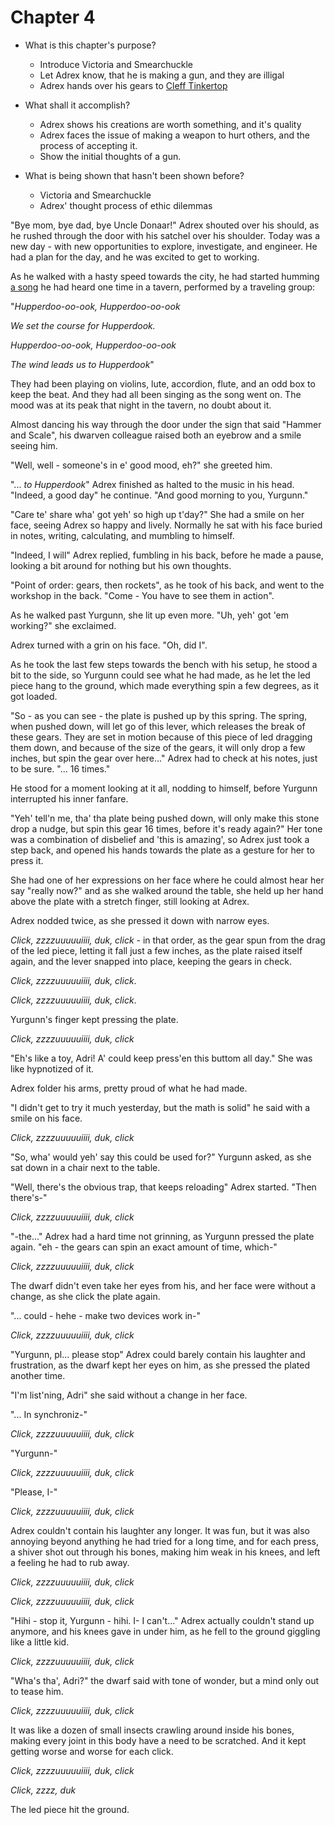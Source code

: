 # Chapter 4

* What is this chapter's purpose?

  * Introduce Victoria and Smearchuckle
  * Let Adrex know, that he is making a gun, and they are illigal
  * Adrex hands over his gears to [Cleff Tinkertop](https://criticalrole.fandom.com/wiki/Cleff_Tinkertop)

* What shall it accomplish?

  * Adrex shows his creations are worth something, and it's quality
  * Adrex faces the issue of making a weapon to hurt others, and the process of accepting it.
  * Show the initial thoughts of a gun.

* What is being shown that hasn't been shown before?

  * Victoria and Smearchuckle
  * Adrex' thought process of ethic dilemmas

"Bye mom, bye dad, bye Uncle Donaar!" Adrex shouted over his should, as he rushed through the door with his satchel over his shoulder.
Today was a new day - with new opportunities to explore, investigate, and engineer.
He had a plan for the day, and he was excited to get to working.

As he walked with a hasty speed towards the city, he had started humming [a song](https://www.youtube.com/watch?v=-hHfDTVgs0Q) he had heard one time in a tavern, performed by a traveling group:

"*Hupperdoo-oo-ook, Hupperdoo-oo-ook*

*We set the course for Hupperdook.*

*Hupperdoo-oo-ook, Hupperdoo-oo-ook*

*The wind leads us to Hupperdook*"

They had been playing on violins, lute, accordion, flute, and an odd box to keep the beat. 
And they had all been singing as the song went on. 
The mood was at its peak that night in the tavern, no doubt about it.

Almost dancing his way through the door under the sign that said "Hammer and Scale", his dwarven colleague raised both an eyebrow and a smile seeing him.

"Well, well - someone's in e' good mood, eh?" she greeted him.

"... *to Hupperdook*" Adrex finished as halted to the music in his head.
"Indeed, a good day" he continue.
"And good morning to you, Yurgunn."

"Care te' share wha' got yeh' so high up t'day?"
She had a smile on her face, seeing Adrex so happy and lively. 
Normally he sat with his face buried in notes, writing, calculating, and mumbling to himself.

"Indeed, I will" Adrex replied, fumbling in his back, before he made a pause, looking a bit around for nothing but his own thoughts.

"Point of order: gears, then rockets", as he took of his back, and went to the workshop in the back.
"Come - You have to see them in action".

As he walked past Yurgunn, she lit up even more.
"Uh, yeh' got 'em working?" she exclaimed.

Adrex turned with a grin on his face. 
"Oh, did I".

As he took the last few steps towards the bench with his setup, he stood a bit to the side, so Yurgunn could see what he had made, as he let the led piece hang to the ground, which made everything spin a few degrees, as it got loaded.

"So - as you can see - the plate is pushed up by this spring.
The spring, when pushed down, will let go of this lever, which releases the break of these gears.
They are set in motion because of this piece of led dragging them down, and because of the size of the gears, it will only drop a few inches, but spin the gear over here..." Adrex had to check at his notes, just to be sure.
"... 16 times."

He stood for a moment looking at it all, nodding to himself, before Yurgunn interrupted his inner fanfare.

"Yeh' tell'n me, tha' tha plate being pushed down, will only make this stone drop a nudge, but spin this gear 16 times, before it's ready again?"
Her tone was a combination of disbelief and 'this is amazing', so Adrex just took a step back, and opened his hands towards the plate as a gesture for her to press it.

She had one of her expressions on her face where he could almost hear her say "really now?" and as she walked around the table, she held up her hand above the plate with a stretch finger, still looking at Adrex.

Adrex nodded twice, as she pressed it down with narrow eyes.

*Click, zzzzuuuuuiiii, duk, click* - in that order, as the gear spun from the drag of the led piece, letting it fall just a few inches, as the plate raised itself again, and the lever snapped into place, keeping the gears in check.

*Click, zzzzuuuuuiiii, duk, click*.

*Click, zzzzuuuuuiiii, duk, click*.

Yurgunn's finger kept pressing the plate.

*Click, zzzzuuuuuiiii, duk, click*

"Eh's like a toy, Adri!
A' could keep press'en this buttom all day."
She was like hypnotized of it.

Adrex folder his arms, pretty proud of what he had made.

"I didn't get to try it much yesterday, but the math is solid" he said with a smile on his face.

*Click, zzzzuuuuuiiii, duk, click*

"So, wha' would yeh' say this could be used for?" Yurgunn asked, as she sat down in a chair next to the table.

"Well, there's the obvious trap, that keeps reloading" Adrex started.
"Then there's-"

*Click, zzzzuuuuuiiii, duk, click*

"-the..." Adrex had a hard time not grinning, as Yurgunn pressed the plate again.
"eh - the gears can spin an exact amount of time, which-"

*Click, zzzzuuuuuiiii, duk, click*

The dwarf didn't even take her eyes from his, and her face were without a change, as she click the plate again.

"... could - hehe - make two devices work in-"

*Click, zzzzuuuuuiiii, duk, click*

"Yurgunn, pl... please stop" Adrex could barely contain his laughter and frustration, as the dwarf kept her eyes on him, as she pressed the plated another time.

"I'm list'ning, Adri" she said without a change in her face.

"... In synchroniz-"

*Click, zzzzuuuuuiiii, duk, click*

"Yurgunn-"

*Click, zzzzuuuuuiiii, duk, click*

"Please, I-"

*Click, zzzzuuuuuiiii, duk, click*

Adrex couldn't contain his laughter any longer.
It was fun, but it was also annoying beyond anything he had tried for a long time, and for each press, a shiver shot out through his bones, making him weak in his knees, and left a feeling he had to rub away.

*Click, zzzzuuuuuiiii, duk, click*

*Click, zzzzuuuuuiiii, duk, click*

"Hihi - stop it, Yurgunn - hihi. 
I- I can't..." Adrex actually couldn't stand up anymore, and his knees gave in under him, as he fell to the ground giggling like a little kid.

*Click, zzzzuuuuuiiii, duk, click*

"Wha's tha', Adri?" the dwarf said with tone of wonder, but a mind only out to tease him.

*Click, zzzzuuuuuiiii, duk, click*

It was like a dozen of small insects crawling around inside his bones, making every joint in this body have a need to be scratched.
And it kept getting worse and worse for each click.

*Click, zzzzuuuuuiiii, duk, click*

*Click, zzzz, duk*

The led piece hit the ground.